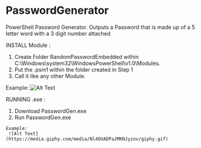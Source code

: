 # PasswordGenerator
PowerShell Password Generator. Outputs a Password that is made up of a 5 letter word with a 3 digit number attached

INSTALL Module :
  1. Create Folder RandomPasswordEmbedded within C:\Windows\system32\WindowsPowerShell\v1.0\Modules. 
  2. Put the .psm1 within the folder created in Step 1
  3. Call it like any other Module.
  
  Example:
      ![Alt Text](https://media.giphy.com/media/5dUA6kWr2B14n7r3Ia/giphy.gif)

RUNNING .exe :
  1. Download PasswordGen.exe
  2. Run PasswordGen.exe

    Example:
     ![Alt Text](https://media.giphy.com/media/Nl4DUADPaJMKNJyzov/giphy.gif)
